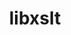 ---
title: "libxslt"
layout: cache
categories: [package, develop-2023-06-04]
meta: {"versions": ["1.1.33"], "compilers": ["gcc@=11.1.0", "gcc@=7.3.1"], "oss": ["amzn2", "ubuntu20.04"], "platforms": ["linux"], "targets": ["aarch64", "neoverse_n1", "ppc64le", "x86_64_v3"], "stacks": ["aws-ahug", "aws-ahug-aarch64", "data-vis-sdk", "e4s", "e4s-power", "root"], "num_specs": 6, "num_specs_by_stack": {"root": 6, "aws-ahug-aarch64": 2, "aws-ahug": 1, "e4s-power": 1, "data-vis-sdk": 1, "e4s": 1}}
spec_details: [{"hash": "ml6oet2ja54qpirq6vap7kok5ilgudfj", "compiler": "gcc@=7.3.1", "versions": ["1.1.33"], "os": "amzn2", "platform": "linux", "target": "aarch64", "variants": ["build_system=autotools", "+crypto", "~python"], "stacks": ["root", "aws-ahug-aarch64"], "size": "-", "tarball": "https://binaries.spack.io/develop-2023-06-04/build_cache/linux-amzn2-aarch64/gcc-7.3.1/libxslt-1.1.33/linux-amzn2-aarch64-gcc-7.3.1-libxslt-1.1.33-ml6oet2ja54qpirq6vap7kok5ilgudfj.spack"}, {"hash": "cvg67jdqecnuvzrmt444wyok4jsr25vc", "compiler": "gcc@=7.3.1", "versions": ["1.1.33"], "os": "amzn2", "platform": "linux", "target": "neoverse_n1", "variants": ["build_system=autotools", "+crypto", "~python"], "stacks": ["root", "aws-ahug-aarch64"], "size": "-", "tarball": "https://binaries.spack.io/develop-2023-06-04/build_cache/linux-amzn2-neoverse_n1/gcc-7.3.1/libxslt-1.1.33/linux-amzn2-neoverse_n1-gcc-7.3.1-libxslt-1.1.33-cvg67jdqecnuvzrmt444wyok4jsr25vc.spack"}, {"hash": "4udaypbaztw7bnu5yreu3zowzmbu5laa", "compiler": "gcc@=7.3.1", "versions": ["1.1.33"], "os": "amzn2", "platform": "linux", "target": "x86_64_v3", "variants": ["build_system=autotools", "+crypto", "~python"], "stacks": ["aws-ahug", "root"], "size": "-", "tarball": "https://binaries.spack.io/develop-2023-06-04/build_cache/linux-amzn2-x86_64_v3/gcc-7.3.1/libxslt-1.1.33/linux-amzn2-x86_64_v3-gcc-7.3.1-libxslt-1.1.33-4udaypbaztw7bnu5yreu3zowzmbu5laa.spack"}, {"hash": "gzjuje7edr6nqox2evanto6zwc232v4h", "compiler": "gcc@=11.1.0", "versions": ["1.1.33"], "os": "ubuntu20.04", "platform": "linux", "target": "ppc64le", "variants": ["build_system=autotools", "+crypto", "~python"], "stacks": ["root", "e4s-power"], "size": "-", "tarball": "https://binaries.spack.io/develop-2023-06-04/build_cache/linux-ubuntu20.04-ppc64le/gcc-11.1.0/libxslt-1.1.33/linux-ubuntu20.04-ppc64le-gcc-11.1.0-libxslt-1.1.33-gzjuje7edr6nqox2evanto6zwc232v4h.spack"}, {"hash": "li45i5ggoastan3sjq2ez7fjwi4kcy6a", "compiler": "gcc@=11.1.0", "versions": ["1.1.33"], "os": "ubuntu20.04", "platform": "linux", "target": "x86_64_v3", "variants": ["build_system=autotools", "+crypto", "~python"], "stacks": ["root", "data-vis-sdk"], "size": "-", "tarball": "https://binaries.spack.io/develop-2023-06-04/build_cache/linux-ubuntu20.04-x86_64_v3/gcc-11.1.0/libxslt-1.1.33/linux-ubuntu20.04-x86_64_v3-gcc-11.1.0-libxslt-1.1.33-li45i5ggoastan3sjq2ez7fjwi4kcy6a.spack"}, {"hash": "sjcmrjrjhbkvuqmne6trqact4mmsnjga", "compiler": "gcc@=11.1.0", "versions": ["1.1.33"], "os": "ubuntu20.04", "platform": "linux", "target": "x86_64_v3", "variants": ["build_system=autotools", "+crypto", "~python"], "stacks": ["root", "e4s"], "size": "-", "tarball": "https://binaries.spack.io/develop-2023-06-04/build_cache/linux-ubuntu20.04-x86_64_v3/gcc-11.1.0/libxslt-1.1.33/linux-ubuntu20.04-x86_64_v3-gcc-11.1.0-libxslt-1.1.33-sjcmrjrjhbkvuqmne6trqact4mmsnjga.spack"}]
---
